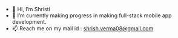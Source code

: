 - 👋 Hi, I’m Shristi
- 🌱 I’m currently making progress in making full-stack mobile app development.
- 📫 Reach me on my mail id : shrish.verma08@gmail.com

<!---
Shristicodes/Shristicodes is a ✨ special ✨ repository because its `README.md` (this file) appears on your GitHub profile.
You can click the Preview link to take a look at your changes.
--->
